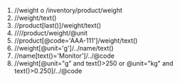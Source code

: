 1. //weight o /inventory/product/weight
2. //weight/text() 
3. //product[last()]/weight/text()
4. ////product/weight/@unit
6. //product[@code='AAA-111']/weight/text()
7. //weight[@unit='g']/../name/text()
8. //name[text()='Monitor']/../@code
9. //weight[@unit="g" and text()>250 or @unit="kg" and text()>0.250]/../@code